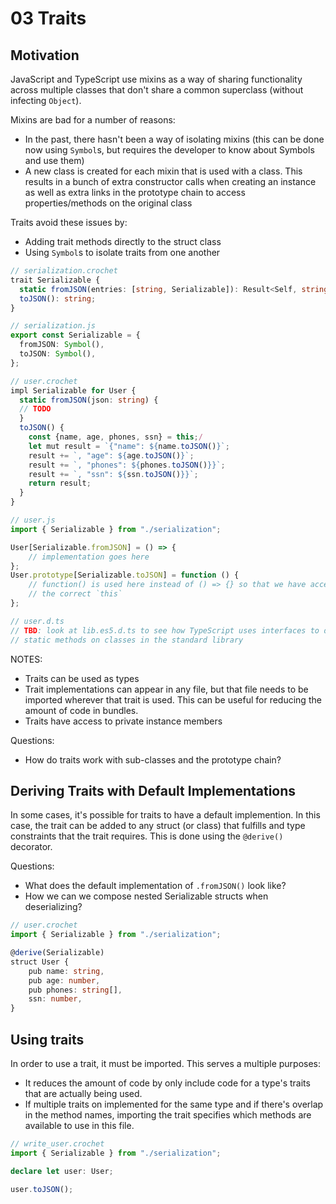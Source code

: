 # 03 Traits

## Motivation

JavaScript and TypeScript use mixins as a way of sharing functionality across
multiple classes that don't share a common superclass (without infecting
`Object`).

Mixins are bad for a number of reasons:

- In the past, there hasn't been a way of isolating mixins (this can be done now
  using `Symbol`s, but requires the developer to know about Symbols and use
  them)
- A new class is created for each mixin that is used with a class. This results
  in a bunch of extra constructor calls when creating an instance as well as
  extra links in the prototype chain to access properties/methods on the
  original class

Traits avoid these issues by:

- Adding trait methods directly to the struct class
- Using `Symbol`s to isolate traits from one another

```ts
// serialization.crochet
trait Serializable {
  static fromJSON(entries: [string, Serializable]): Result<Self, string>;
  toJSON(): string;
}

// serialization.js
export const Serializable = {
  fromJSON: Symbol(),
  toJSON: Symbol(),
};

// user.crochet
impl Serializable for User {
  static fromJSON(json: string) {
  // TODO
  }
  toJSON() {
    const {name, age, phones, ssn} = this;/
    let mut result = `{"name": ${name.toJSON()}`;
    result += `, "age": ${age.toJSON()}`;
    result += `, "phones": ${phones.toJSON()}}`;
    result += `, "ssn": ${ssn.toJSON()}}`;
    return result;
  }
}

// user.js
import { Serializable } from "./serialization";

User[Serializable.fromJSON] = () => {
    // implementation goes here
};
User.prototype[Serializable.toJSON] = function () {
    // function() is used here instead of () => {} so that we have access to
    // the correct `this`
};

// user.d.ts
// TBD: look at lib.es5.d.ts to see how TypeScript uses interfaces to declare
// static methods on classes in the standard library
```

NOTES:

- Traits can be used as types
- Trait implementations can appear in any file, but that file needs to be
  imported wherever that trait is used. This can be useful for reducing the
  amount of code in bundles.
- Traits have access to private instance members

Questions:

- How do traits work with sub-classes and the prototype chain?

## Deriving Traits with Default Implementations

In some cases, it's possible for traits to have a default implemention. In this
case, the trait can be added to any struct (or class) that fulfills and type
constraints that the trait requires. This is done using the `@derive()`
decorator.

Questions:

- What does the default implementation of `.fromJSON()` look like?
- How we can we compose nested Serializable structs when deserializing?

```ts
// user.crochet
import { Serializable } from "./serialization";

@derive(Serializable)
struct User {
    pub name: string,
    pub age: number,
    pub phones: string[],
    ssn: number,
}
```

## Using traits

In order to use a trait, it must be imported. This serves a multiple purposes:

- It reduces the amount of code by only include code for a type's traits that
  are actually being used.
- If multiple traits on implemented for the same type and if there's overlap in
  the method names, importing the trait specifies which methods are available to
  use in this file.

```ts
// write_user.crochet
import { Serializable } from "./serialization";

declare let user: User;

user.toJSON();
```
